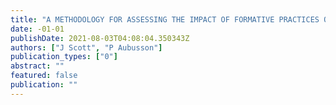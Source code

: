 ```yaml
---
title: "A METHODOLOGY FOR ASSESSING THE IMPACT OF FORMATIVE PRACTICES ON SCIENCE LITERACY"
date: -01-01
publishDate: 2021-08-03T04:08:04.350343Z
authors: ["J Scott", "P Aubusson"]
publication_types: ["0"]
abstract: ""
featured: false
publication: ""
---
```


